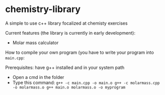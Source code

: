 # chemistry-library
A simple to use c++ library focalized at chemisty exercises

Current features (the library is currently in early development):
- Molar mass calculator



How to compile your own program (you have to write your program into `main.cpp`:

Prerequisites: have g++ installed and in your system path

- Open a cmd in the folder
- Type this command: 
`g++ -c main.cpp -o main.o
g++ -c molarmass.cpp -o molarmass.o
g++ main.o molarmass.o -o myprogram`
